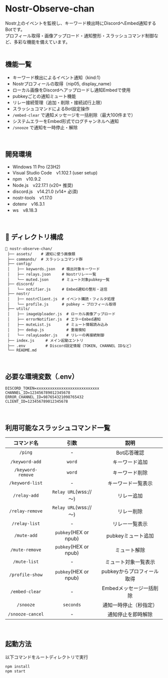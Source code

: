 # Nostr-Observe-chan
Nostr上のイベントを監視し、キーワード検出時にDiscordへEmbed通知するBotです。<br>
プロフィール取得・画像アップロード・通知整形・スラッシュコマンド制御など、多彩な機能を備えています。<br>
<br>

## 機能一覧
- キーワード検出によるイベント通知（kind:1）
- Nostrプロフィールの取得（nip05, display_name）
- ローカル画像をDiscordへアップロードし通知Embedで使用
- pubkeyごとの通知ミュート機能
- リレー接続管理（追加・削除・接続試行上限）
- スラッシュコマンドによるBot設定操作
- `/embed-clear` で通知メッセージを一括削除（最大100件まで）
- システムエラーをEmbed形式でログチャンネルへ通知
- `/snooze` で通知を一時停止・解除
<br>

## 開発環境
- Windows 11 Pro (23H2)
- Visual Studio Code　v1.102.1 (user setup)
- npm　v10.9.2
- Node.js　v22.17.1 (v20+ 推奨)
- discord.js　v14.21.0 (v14+ 必須)
- nostr-tools　v1.17.0
- dotenv　v16.3.1
- ws　v8.18.3
<br>

## 📁 ディレクトリ構成
```
📂 nostr-observe-chan/
 ├── assets/    # 通知に使う画像類
 ├── commands/  # スラッシュコマンド群
 ├── config/
 │　　├── keywords.json   # 検出対象キーワード
 │　　├── relays.json     # Nostrリレー一覧
 │　　└── muted.json      # ミュート対象pubkey一覧
 ├── discord/
 │　　└── notifier.js     # Embed通知の整形・送信
 ├── nostr/
 │　　├── nostrClient.js  # イベント購読・フィルタ処理
 │　　└── profile.js      # pubkey → プロフィール取得
 ├── utils/
 │　　├── imageUploader.js  # ローカル画像アップロード
 │　　├── errorNotifier.js  # エラーEmbed通知
 │　　├── muteList.js       # ミュート情報読み込み
 │　　├── dedup.js          # 重複検知
 │　　└── relayLoader.js    # リレーの再接続制御
 ├── index.js     # メイン起動エントリ
 ├── .env         # Discord設定情報（TOKEN, CHANNEL IDなど）
 └── README.md
```
<br>

## 必要な環境変数（.env）
```env
DISCORD_TOKEN=xxxxxxxxxxxxxxxxxxxxxxxxxxxx
CHANNEL_ID=123456789012345678
ERROR_CHANNEL_ID=987654321098765432
CLIENT_ID=123456789012345678
```
<br>

## 利用可能なスラッシュコマンド一覧
|コマンド名|引数|説明|
:-:|:-:|:-:
|`/ping`|-|Bot応答確認
|`/keyword-add`|`word`|キーワード追加
|`/keyword-remove`|`word`|キーワード削除
|`/keyword-list`|-|キーワード一覧表示
|`/relay-add`|`Relay URL`(wss://～)|リレー追加
|`/relay-remove`|`Relay URL`(wss://～)|リレー削除
|`/relay-list`|-|リレー一覧表示
|`/mute-add`|`pubkey`(HEX or npub)|pubkeyミュート追加
|`/mute-remove`|`pubkey`(HEX or npub)|ミュート解除
|`/mute-list`|-|ミュート対象一覧表示
|`/profile-show`|`pubkey`(HEX or npub)|pubkeyからプロフィール取得
|`/embed-clear`|-|Embedメッセージ一括削除
|`/snooze`|`seconds`|通知一時停止（秒指定）
|`/snooze-cancel`|-|通知停止を即時解除
<br>

## 起動方法
以下コマンドをルートディレクトリで実行
```Bash
npm install
npm start
```
